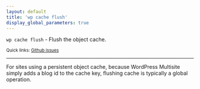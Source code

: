 ```yaml
---
layout: default
title: 'wp cache flush'
display_global_parameters: true
---
```


`wp cache flush` - Flush the object cache.

<small>Quick links: <a href="https://github.com/wp-cli/wp-cli/issues?q=is%3Aopen+label%3Acommand%3Aflush+sort%3Aupdated-desc">Github issues</a></small>

<hr />

For sites using a persistent object cache, because WordPress Multisite simply adds a blog id
to the cache key, flushing cache is typically a global operation.




